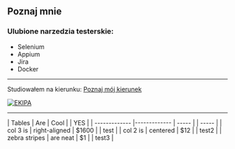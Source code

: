 ## Poznaj mnie

### Ulubione narzedzia testerskie:
- Selenium
- Appium
- Jira
- Docker

---

Studiowałem na kierunku:
[Poznaj mój kierunek](https://www.wsb.pl/)


[![EKIPA](https://i.ytimg.com/vi/Bh8U19RB5nI/hqdefault.jpg?sqp=-oaymwEXCPYBEIoBSFryq4qpAwkIARUAAIhCGAE=&rs=AOn4CLDzcWkwDEKb6o5MO6Hj0gXfTG8yBg)](https://www.youtube.com/watch?v=Bh8U19RB5nI)

---

| Tables        | Are           | Cool  | |  YES  |
| ------------- |-------------  | ----- | | ----- |
| col 3 is      | right-aligned | $1600 | | test  |
| col 2 is      | centered      |   $12 | | test2 |
| zebra stripes | are neat      |    $1 | | test3 |


